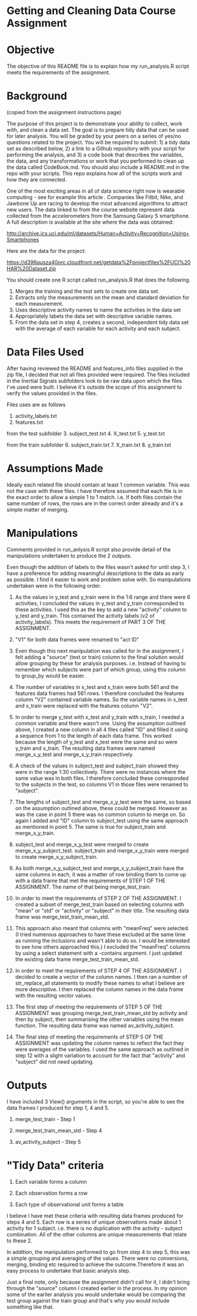 # Getting and Cleaning Data Course Assignment
# Objective
The objective of this README file is to explain how my run_analysis.R script meets the requirements of the assignment.

# Background
(copied from the assignment instructions page)

The purpose of this project is to demonstrate your ability to collect, work with, and clean a data set. The goal is to prepare tidy data that can be used for later analysis. You will be graded by your peers on a series of yes/no questions related to the project. You will be required to submit: 1) a tidy data set as described below, 2) a link to a Github repository with your script for performing the analysis, and 3) a code book that describes the variables, the data, and any transformations or work that you performed to clean up the data called CodeBook.md. You should also include a README.md in the repo with your scripts. This repo explains how all of the scripts work and how they are connected.

One of the most exciting areas in all of data science right now is wearable computing - see for example this article . Companies like Fitbit, Nike, and Jawbone Up are racing to develop the most advanced algorithms to attract new users. The data linked to from the course website represent data collected from the accelerometers from the Samsung Galaxy S smartphone. A full description is available at the site where the data was obtained:

http://archive.ics.uci.edu/ml/datasets/Human+Activity+Recognition+Using+Smartphones

Here are the data for the project:

https://d396qusza40orc.cloudfront.net/getdata%2Fprojectfiles%2FUCI%20HAR%20Dataset.zip

You should create one R script called run_analysis.R that does the following.

1. Merges the training and the test sets to create one data set.
2. Extracts only the measurements on the mean and standard deviation for each measurement.
3. Uses descriptive activity names to name the activities in the data set
4. Appropriately labels the data set with descriptive variable names.
5. From the data set in step 4, creates a second, independent tidy data set with the average of each variable for each activity and each subject.


# Data Files Used
After having reviewed the README and features_info files supplied in the zip file, I decided that not all files provided were required.
The files included in the Inertial Signals subfolders look to be raw data upon which the files I've used were built. I believe it's outside the scope of this assignment to verify the values provided in the files.

Files uses are as follows

1. activity_labels.txt
2. features.txt

from the test subfolder
3. subject_test.txt
4. X_test.txt
5. y_test.txt

from the train subfolder
6. subject_train.txt
7. X_train.txt
8. y_train.txt


# Assumptions Made
Ideally each related file should contain at least 1 common variable. This was not the case with these files. I have therefore assumed that each file is in the exact order to allow a simple 1 to 1 match. i.e. If both files contain the same number of rows, the rows are in the correct order already and it's a simple matter of merging.

# Manipulations
Comments provided in run_anlysis.R script also provide detail of the manipulations undertaken to produce the 2 outputs.

Even though the addition of labels to the files wasn't asked for until step 3, I have a preference for adding meaningful descriptions to the data as early as possible. I find it easier to work and problem solve with. So manipulations undertaken were in the following order.

1. As the values in y_test and y_train were in the 1:6 range and there were 6 activities, I concluded the values in y_test and y_train corresponded to these activities. I used this as the key to add a new "activity" column to y_test and y_train. This contained the activity labels (v2 of activity_labels). This meets the requirement of PART 3 OF THE ASSIGNMENT.

2. "V1" for both data frames were renamed to "act ID"

3. Even though this next manipulation was called for in the assignment, I felt adding a "source" (test or train) column to the final solution would allow grouping by these for analysis purposes. i.e. Instead of having to remember which subjects were part of which group, using this column to group_by would be easier.

4. The number of variables in x_test and x_train were both 561 and the features data frames had 561 rows. I therefore concluded the features column "V2" contained variable names. So the variable names in x_test and x_train were replaced with the features column "V2".

5. In order to merge y_test with x_test and y_train with x_train, I needed a common variable and there wasn't one. Using the assumption outlined above, I created a new column in all 4 files called "ID" and filled it using a sequence from 1 to the length of each data frame. This worked because the length of y_test and x_test were the same and so were y_train and x_train. The resulting data frames were named merge_x_y_test and merge_x_y_train respectively.

6. A check of the values in subject_test and subject_train showed they were in the range 1:30 collectively. There were no instances where the same value was in both files. I therefore concluded these corresponded to the subjects in the test, so columns V1 in those files were renamed to "subject".

7. The lengths of subject_test and merge_x_y_test were the same, so based on the assumption outlined above, these could be merged. However as was the case in point 5 there was no common column to merge on. So again I added and "ID" column to subject_test using the same approach as mentioned in point 5. The same is true for subject_train and merge_x_y_train.

8. subject_test and merge_x_y_test were merged to create merge_x_y_subject_test. subject_train and merge_x_y_train were merged to create merge_x_y_subject_train.

9. As both merge_x_y_subject_test and merge_x_y_subject_train have the same columns in each, it was a matter of row binding them to come up with a data frame that met the requirements of STEP 1 OF THE ASSIGNMENT. The name of that being merge_test_train.

10. In order to meet the requirements of STEP 2 OF THE ASSIGNMENT. I created a subset of merge_test_train based on selecting columns with "mean" or "std" or "activity" or "subject" in their title. The resulting data frame was merge_test_train_mean_std.

11. This approach also meant that columns with "meanFreq" were selected. (I tried numerous approaches to have these excluded at the same time as running the inclusions and wasn't able to do so. I would be interested to see how others approached this.) I excluded the "meanFreq" columns by using a select statement with a -contains argument. I just updated the existing data frame merge_test_train_mean_std.

12. In order to meet the requirements of STEP 4 OF THE ASSIGNMENT. I decided to create a vector of the column names. I then ran a number of str_replace_all statements to modify these names to what I believe are more descriptive. I then replaced the column names in the data frame with the resulting vector values.

13. The first step of meeting the requirements of STEP 5 OF THE ASSIGNMENT was grouping merge_test_train_mean_std by activity and then by subject, then summarising the other variables using the mean function. The resulting data frame was named av_activity_subject.

14. The final step of meeting the requirements of STEP 5 OF THE ASSIGNMENT was updating the column names to reflect the fact they were averages of the variables. I used the same approach as outlined in step 12 with a slight variation to account for the fact that "activity" and "subject" did not need updating.


# Outputs
I have included 3 View() arguments in the script, so you're able to see the data frames I produced for step 1, 4 and 5.

1. merge_test_train - Step 1

2. merge_test_train_mean_std - Step 4

3. av_activity_subject - Step 5


# "Tidy Data" criteria

1. Each variable forms a column

2. Each observation forms a row

3. Each type of observational unit forms a table

I believe I have met these criteria with resulting data frames produced for steps 4 and 5. Each row is a series of unique observations made about 1 activity for 1 subject. i.e. there is no duplication with the activity - subject combination. All of the other columns are unique measurements that relate to these 2.

In addition, the manipulation performed to go from step 4 to step 5, this was a simple grouping and averaging of the values. There were no conversions, merging, binding etc required to achieve the outcome.Therefore it was an easy process to undertake that basic analysis step.

Just a final note, only because the assignment didn't call for it, I didn't bring through the "source" column I created earlier in the process. In my opinion some of the earlier analysis you would undertake would be comparing the test group against the train group and that's why you would include something like that.
